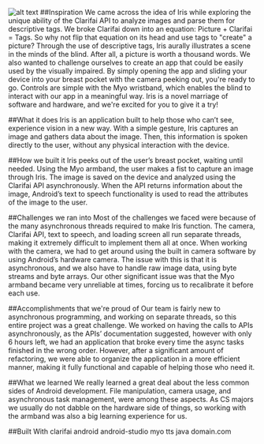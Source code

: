 ![alt text](http://i.imgur.com/zSvMjIc.png)
##Inspiration
We came across the idea of Iris while exploring the unique ability of the Clarifai API to analyze images and parse them for descriptive tags. We broke Clarifai down into an equation: Picture + Clarifai = Tags. So why not flip that equation on its head and use tags to "create" a picture? Through the use of descriptive tags, Iris aurally illustrates a scene in the minds of the blind. After all, a picture is worth a thousand words.
We also wanted to challenge ourselves to create an app that could be easily used by the visually impaired. By simply opening the app and sliding your device into your breast pocket with the camera peeking out, you're ready to go. Controls are simple with the Myo wristband, which enables the blind to interact with our app in a meaningful way.
Iris is a novel marriage of software and hardware, and we're excited for you to give it a try!

##What it does
Iris is an application built to help those who can’t see, experience vision in a new way. With a simple gesture, Iris captures an image and gathers data about the image. Then, this information is spoken directly to the user, without any physical interaction with the device.

##How we built it
Iris peeks out of the user’s breast pocket, waiting until needed. Using the Myo armband, the user makes a fist to capture an image through Iris. The image is saved on the device and analyzed using the Clarifai API asynchronously. When the API returns information about the image, Android’s text to speech functionality is used to read the attributes of the image to the user.

##Challenges we ran into
Most of the challenges we faced were because of the many asynchronous threads required to make Iris function. The camera, Clarifai API, text to speech, and loading screen all run separate threads, making it extremely difficult to implement them all at once. When working with the camera, we had to get around using the built in camera software by using Android’s hardware camera. The issue with this is that it is asynchronous, and we also have to handle raw image data, using byte streams and byte arrays. Our other significant issue was that the Myo armband became very unreliable at times, forcing us to recalibrate it before each use.

##Accomplishments that we're proud of
Our team is fairly new to asynchronous programming, and working on separate threads, so this entire project was a great challenge. We worked on having the calls to APIs asynchronously, as the APIs’ documentation suggested, however with only 6 hours left, we had an application that broke every time the async tasks finished in the wrong order. However, after a significant amount of refactoring, we were able to organize the application in a more efficient manner, making it fully functional and capable of helping those who need it.

##What we learned
We really learned a great deal about the less common sides of Android development. File manipulation, camera usage, and asynchronous task management, were among these aspects. As CS majors we usually do not dabble on the hardware side of things, so working with the armband was also a big learning experience for us.

##Built With
clarifai
android
android-studio
myo
tts
java
domain.com